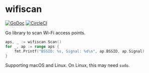 # wifiscan

[![GoDoc](https://img.shields.io/badge/godoc-reference-blue.svg?style=for-the-badge)](https://godoc.org/github.com/acomagu/wifiscan) [![CircleCI](https://img.shields.io/circleci/project/github/RedSparr0w/node-csgo-parser.svg?style=for-the-badge)](https://circleci.com/gh/acomagu/wifiscan)

Go library to scan Wi-Fi access points.

```Go
aps, _ := wifiscan.Scan()
for _, ap := range aps {
	fmt.Printf("BSSID: %s, Signal: %d\n", ap.BSSID, ap.Signal)
}
```

Supporting macOS and Linux. On Linux, this may need `sudo`.
